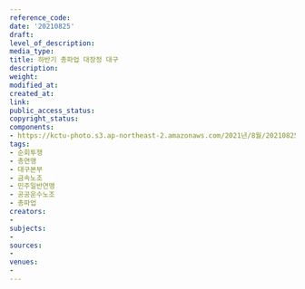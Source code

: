```yaml
---
reference_code: 
date: '20210825'
draft: 
level_of_description: 
media_type: 
title: 하반기 총파업 대장정 대구
description: 
weight: 
modified_at: 
created_at: 
link: 
public_access_status: 
copyright_status: 
components:
- https://kctu-photo.s3.ap-northeast-2.amazonaws.com/2021년/8월/20210825-하반기+총파업+대장정+대구_순회투쟁_총연맹_대구본부_금속노조_민주일반연맹_공공운수노조_총파업/_1D20373.jpg
tags:
- 순회투쟁
- 총연맹
- 대구본부
- 금속노조
- 민주일반연맹
- 공공운수노조
- 총파업
creators:
- 
subjects:
- 
sources:
- 
venues:
- 
---
```

